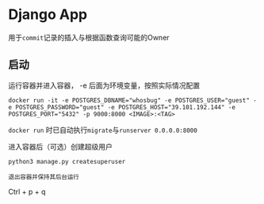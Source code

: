 # Django App
用于`commit`记录的插入与根据函数查询可能的Owner
## 启动
运行容器并进入容器， -e 后面为环境变量，按照实际情况配置

`docker run -it -e POSTGRES_DBNAME="whosbug" -e POSTGRES_USER="guest" -e POSTGRES_PASSWORD="guest" -e POSTGRES_HOST="39.101.192.144" -e POSTGRES_PORT="5432" -p 9000:8000 <IMAGE>:<TAG>`

`docker run` 时已自动执行`migrate`与`runserver 0.0.0.0:8000`	

进入容器后（可选）创建超级用户
```
python3 manage.py createsuperuser
```

```
退出容器并保持其后台运行
```
Ctrl + p + q
```


